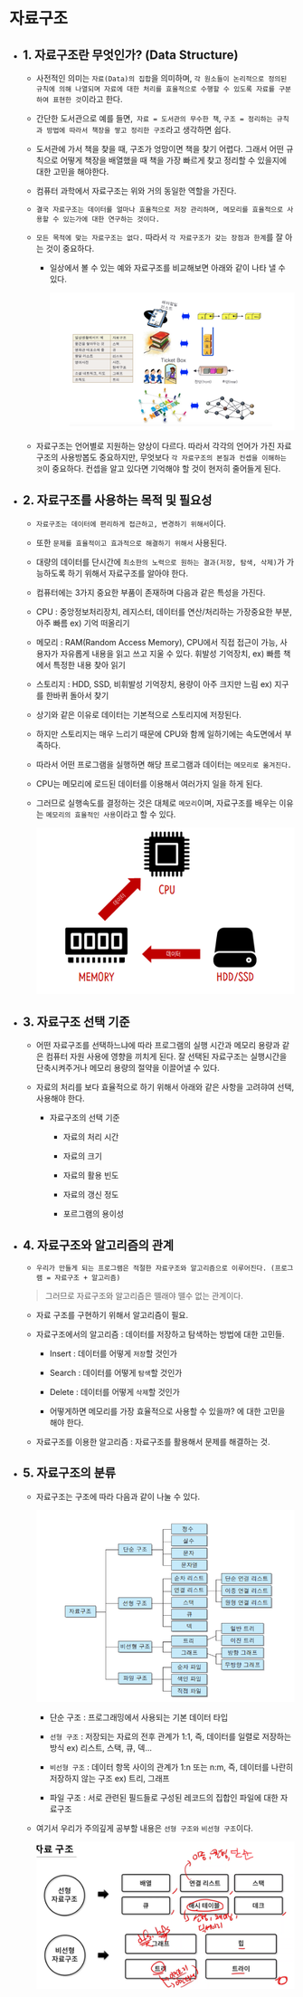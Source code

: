 # 자료구조

- ## 1. 자료구조란 무엇인가? (Data Structure)

  - 사전적인 의미는 `자료(Data)의 집합`을 의미하며, `각 원소들이 논리적으로 정의된 규칙에 의해 나열되며 자료에 대한 처리를 효율적으로 수행할 수 있도록 자료를 구분하여 표현한 것`이라고 한다.

  - 간단한 도서관으로 예를 들면,` 자료 = 도서관의 무수한 책`, `구조 = 정리하는 규칙과 방법에 따라서 책장을 쌓고 정리한 구조`라고 생각하면 쉽다.

  - 도서관에 가서 책을 찾을 때, 구조가 엉망이면 책을 찾기 어렵다. 그래서 어떤 규칙으로 어떻게 책장을 배열했을 때 책을 가장 빠르게 찾고 정리할 수 있을지에 대한 고민을 해야한다.

  - 컴퓨터 과학에서 자료구조는 위와 거의 동일한 역할을 가진다.

  - `결국 자료구조는 데이터를 얼마나 효율적으로 저장 관리하며, 메모리를 효율적으로 사용할 수 있는가에 대한 연구하는 것이다.`

  - `모든 목적에 맞는 자료구조는 없다.` 따라서 `각 자료구조가 갖는 장점과 한계`를 잘 아는 것이 중요하다.

    - 일상에서 볼 수 있는 예와 자료구조를 비교해보면 아래와 같이 나타 낼 수 있다.

      ![자료구조](/image/자료구조2.png)

  - 자료구조는 언어별로 지원하는 양상이 다르다. 따라서 각각의 언어가 가진 자료구조의 사용방봅도 중요하지만, 무엇보다 `각 자료구조의 본질과 컨셉을 이해하는 것`이 중요하다. 컨셉을 알고 있다면 기억해야 할 것이 현저히 줄어들게 된다.

- ## 2. 자료구조를 사용하는 목적 및 필요성

  - `자료구조는 데이터에 편리하게 접근하고, 변경하기 위해서`이다.

  - 또한 `문제를 효율적이고 효과적으로 해결하기 위해서` 사용된다.

  - 대량의 데이터를 단시간에 `최소한의 노력으로 원하는 결과(저장, 탐색, 삭제)`가 가능하도록 하기 위해서 자료구조를 알아야 한다.

  - 컴퓨터에는 3가지 중요한 부품이 존재하며 다음과 같은 특성을 가진다.

  - CPU : 중앙정보처리장치, 레지스터, 데이터를 연산/처리하는 가장중요한 부분, 아주 빠름 ex) 기억 떠올리기

  - 메모리 : RAM(Random Access Memory), CPU에서 직접 접근이 가능, 사용자가 자유롭게 내용을 읽고 쓰고 지울 수 있다. 휘발성 기억장치, ex) 빠름 책에서 특정한 내용 찾아 읽기

  - 스토리지 : HDD, SSD, 비휘발성 기억장치, 용량이 아주 크지만 느림 ex) 지구를 한바퀴 돌아서 찾기

  - 상기와 같은 이유로 데이터는 기본적으로 스토리지에 저장된다.

  - 하지만 스토리지는 매우 느리기 때문에 CPU와 함께 일하기에는 속도면에서 부족하다.

  - 따라서 어떤 프로그램을 실행하면 해당 프로그램과 데이터는 `메모리로 옮겨진다.`

  - CPU는 메모리에 로드된 데이터를 이용해서 여러가지 일을 하게 된다.

  - 그러므로 실행속도를 결정하는 것은 대체로 `메모리`이며, 자료구조를 배우는 이유는 `메모리의 효율적인 사용`이라고 할 수 있다.

    ![자료구조](/image/자료구조.png)

- ## 3. 자료구조 선택 기준

  - 어떤 자료구조를 선택하느냐에 따라 프로그램의 실행 시간과 메모리 용량과 같은 컴퓨터 자원 사용에 영향을 끼치게 된다. 잘 선택된 자료구조는 실행시간을 단축시켜주거나 메모리 용량의 절약을 이끌어낼 수 있다.

  - 자료의 처리를 보다 효율적으로 하기 위해서 아래와 같은 사항을 고려햐여 선택, 사용해야 한다.

    - 자료구조의 선택 기준

      - 자료의 처리 시간

      - 자료의 크기

      - 자료의 활용 빈도

      - 자료의 갱신 정도

      - 포르그램의 용이성

- ## 4. 자료구조와 알고리즘의 관계

  - `우리가 만들게 되는 프로그램은 적절한 자료구조와 알고리즘으로 이루어진다. (프로그램 = 자료구조 + 알고리즘)`

  > 그러므로 자료구조와 알고리즘은 뗄래야 뗄수 없는 관계이다.

  - 자료 구조를 구현하기 위해서 알고리즘이 필요.

  - 자료구조에서의 알고리즘 : 데이터를 저장하고 탐색하는 방법에 대한 고민들.

    - Insert : 데이터를 어떻게 `저장`할 것인가

    - Search : 데이터를 어떻게 `탐색`할 것인가

    - Delete : 데이터를 어떻게 `삭제`할 것인가

    - 어떻게하면 메모리를 가장 효율적으로 사용할 수 있을까? 에 대한 고민을 해야 한다.

  - 자료구조를 이용한 알고리즘 : 자료구조를 활용해서 문제를 해결하는 것.

- ## 5. 자료구조의 분류

  - 자료구조는 구조에 따라 다음과 같이 나눌 수 있다.

    ![자료구조](/image/자료구조3.png)

    - 단순 구조 : 프로그래밍에서 사용되는 기본 데이터 타입

    - `선형 구조` : 저장되는 자료의 전후 관계가 1:1, 즉, 데이터를 일렬로 저장하는 방식 ex) 리스트, 스택, 큐, 덱...

    - `비선형 구조` : 데이터 항목 사이의 관계가 1:n 또는 n:m, 즉, 데이터를 나란히 저장하지 않는 구조 ex) 트리, 그래프

    - 파일 구조 : 서로 관련된 필드들로 구성된 레코드의 집합인 파일에 대한 자료구조

  - 여기서 우리가 주의깊게 공부할 내용은 `선형 구조와` `비선형 구조`이다.

    ![자료구조](/image/자료구조4.png)
